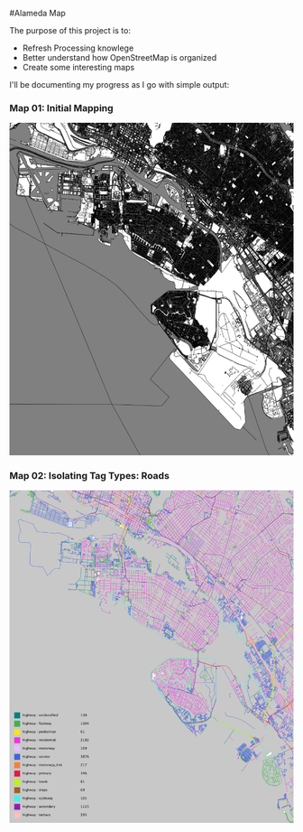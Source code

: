 #Alameda Map

The purpose of this project is to:

- Refresh Processing knowlege
- Better understand how OpenStreetMap is organized
- Create some interesting maps

I'll be documenting my progress as I go with simple output:

### Map 01: Initial Mapping

![map01](output_tests/map01.png)

### Map 02: Isolating Tag Types: Roads

![map02](output_tests/map02.png)
